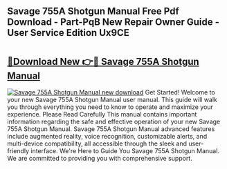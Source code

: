 ## Savage 755A Shotgun Manual Free Pdf Download - Part-PqB New Repair Owner Guide - User Service Edition Ux9CE

# <h2><a href="http://bc64575.oget.top/?id=Savage+755A+Shotgun+Manual">🔗Download New 👉🔴 Savage 755A Shotgun Manual</a></h2>

[![Savage 755A Shotgun Manual new download](https://i.imgur.com/5g1atiW.png)](http://bc64575.oget.top/?id=Savage+755A+Shotgun+Manual)
Get Started! Welcome to your new Savage 755A Shotgun Manual user manual. This guide will walk you through everything you need to know to operate and maximize your experience. Please Read Carefully This manual contains important information regarding the safe and effective operation of your new Savage 755A Shotgun Manual. Savage 755A Shotgun Manual advanced features include augmented reality, voice recognition, customizable alerts, and multi-device compatibility, all accessible through the sleek and user-friendly interface. We're Here to Guide You Savage 755A Shotgun Manual. We are committed to providing you with comprehensive support.
